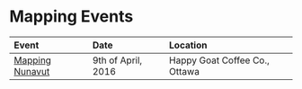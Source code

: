 # Mapping Events

| Event           | Date               | Location |
|:--------------- |:------------------ |:---------|
| [Mapping Nunavut](https://github.com/osmottawa/mapping/issues/1) | 9th of April, 2016 | Happy Goat Coffee Co., Ottawa |
